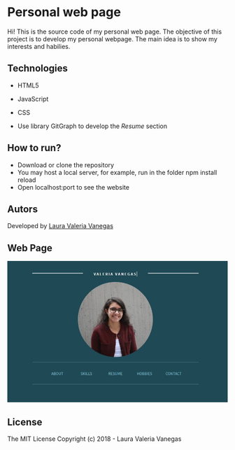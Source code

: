 # Personal web page

Hi! This is the source code of my personal web page. The objective of this project is to develop my personal webpage. The main idea is to show my interests and habilies. 

## Technologies
* HTML5
* JavaScript
* CSS

* Use library GitGraph to develop the *Resume* section


## How to run?
* Download or clone the repository
* You may host a local server, for example, run in the folder npm install reload
* Open localhost:port to see the website

## Autors
Developed by [Laura Valeria Vanegas](https://github.com/lvvanegas10)

## Web Page
![screen](https://raw.githubusercontent.com/lvvanegas10/lvvanegas10.github.io/master/screen.JPG "Preview")

## License

The MIT License
Copyright (c) 2018 - Laura Valeria Vanegas
